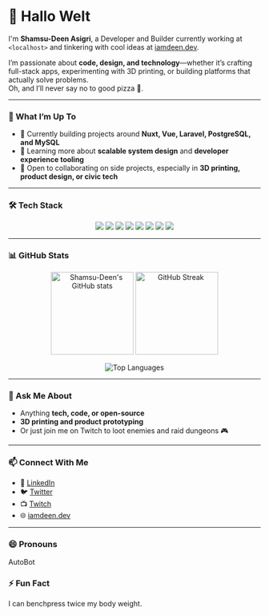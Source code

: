 # 👋 Hallo Welt  

I'm **Shamsu-Deen Asigri**, a Developer and Builder currently working at `<localhost>` and tinkering with cool ideas at [iamdeen.dev](https://iamdeen.dev).  

I’m passionate about **code, design, and technology**—whether it’s crafting full-stack apps, experimenting with 3D printing, or building platforms that actually solve problems.  
Oh, and I’ll never say no to good pizza 🍕.  

---

### 🚀 What I’m Up To
- 🔭 Currently building projects around **Nuxt, Vue, Laravel, PostgreSQL, and MySQL**  
- 🌱 Learning more about **scalable system design** and **developer experience tooling**  
- 👯 Open to collaborating on side projects, especially in **3D printing, product design, or civic tech**  

---

### 🛠 Tech Stack  

<p align="center">
  <img src="https://img.shields.io/badge/Nuxt-002E3B?style=for-the-badge&logo=nuxtdotjs&logoColor=white" />
  <img src="https://img.shields.io/badge/Vue-42b883?style=for-the-badge&logo=vuedotjs&logoColor=white" />
  <img src="https://img.shields.io/badge/Laravel-ff2d20?style=for-the-badge&logo=laravel&logoColor=white" />
  <img src="https://img.shields.io/badge/TailwindCSS-38b2ac?style=for-the-badge&logo=tailwindcss&logoColor=white" />
  <img src="https://img.shields.io/badge/PostgreSQL-316192?style=for-the-badge&logo=postgresql&logoColor=white" />
  <img src="https://img.shields.io/badge/MySQL-4479A1?style=for-the-badge&logo=mysql&logoColor=white" />
  <img src="https://img.shields.io/badge/Figma-000000?style=for-the-badge&logo=figma&logoColor=white" />
  <img src="https://img.shields.io/badge/Notion-000000?style=for-the-badge&logo=notion&logoColor=white" />
</p>

---

### 📊 GitHub Stats  

<p align="center">
  <img src="https://github-readme-stats.vercel.app/api?username=Kraftsman1&show_icons=true&theme=radical" alt="Shamsu-Deen's GitHub stats" height="165" />
  <img src="https://streak-stats.demolab.com?user=Kraftsman1&theme=radical&hide_border=true" alt="GitHub Streak" height="165" />
</p>

<p align="center">
  <img src="https://github-readme-stats.vercel.app/api/top-langs/?username=Kraftsman1&layout=compact&theme=radical" alt="Top Languages" />
</p>

---

### 💬 Ask Me About
- Anything **tech, code, or open-source**  
- **3D printing and product prototyping**  
- Or just join me on Twitch to loot enemies and raid dungeons 🎮  

---

### 📫 Connect With Me 
- 💼 [LinkedIn](https://www.linkedin.com/in/iamdeen/)  
- 🐦 [Twitter](https://twitter.com/the_Spartan_Dev) 
- 📺 [Twitch](https://www.twitch.tv/kraftsman10)  
- 🌐 [iamdeen.dev](https://iamdeen.dev)  

---

### 😄 Pronouns  
AutoBot

### ⚡ Fun Fact  
I can benchpress twice my body weight.  
